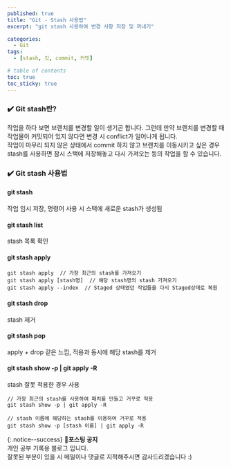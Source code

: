 ```yaml
---
published: true
title: "Git - Stash 사용법"
excerpt: "git stash 사용하여 변경 사항 저장 및 꺼내기"

categories:
  - Git
tags:
  - [stash, 깃, commit, 커밋]

# table of contents
toc: true
toc_sticky: true
---
```


### ✔️ Git stash란?

작업을 하다 보면 브랜치를 변경할 일이 생기곤 합니다. 그런데 만약 브랜치를 변경할 때 작업물이 커밋되어 있지 않다면 변경 시 conflict가 일어나게 됩니다.  
작업이 마무리 되지 않은 상태에서 commit 하지 않고 브랜치를 이동시키고 싶은 경우 stash를 사용하면 잠시 스택에 저장해놓고 다시 가져오는 등의 작업을 할 수 있습니다.

### ✔️ Git stash 사용법

#### git stash

작업 임시 저장, 명령어 사용 시 스택에 새로운 stash가 생성됨

#### git stash list

stash 목록 확인

#### git stash apply

```
git stash apply  // 가장 최근의 stash를 가져오기
git stash apply [stash명]  // 해당 stash명의 stash 가져오기
git stash apply --index  // Staged 상태였던 작업들을 다시 Staged상태로 복원
```

#### git stash drop

stash 제거

#### git stash pop

apply + drop 같은 느낌, 적용과 동시에 해당 stash를 제거

#### git stash show -p | git apply -R

stash 잘못 적용한 경우 사용

```
// 가장 최근의 stash를 사용하여 패치를 만들고 거꾸로 적용
git stash show -p | git apply -R 

// stash 이름에 해당하는 stash를 이용하여 거꾸로 적용
git stash show -p [stash 이름] | git apply -R
```

{:.notice--success}
🔔**포스팅 공지**  
개인 공부 기록용 블로그 입니다.  
잘못된 부분이 있을 시 메일이나 댓글로 지적해주시면 감사드리겠습니다 :)
